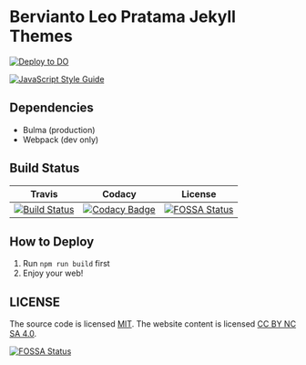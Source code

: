 # Bervianto Leo Pratama Jekyll Themes

[![Deploy to DO](https://mp-assets1.sfo2.digitaloceanspaces.com/deploy-to-do/do-btn-blue.svg)](https://cloud.digitalocean.com/apps/new?repo=https://github.com/dikshithshetty/berviantoleo.github.io/tree/development)

[![JavaScript Style Guide](https://img.shields.io/badge/code_style-standard-brightgreen.svg)](https://standardjs.com)

## Dependencies

- Bulma (production)
- Webpack (dev only)

## Build Status

|                                                                             Travis                                                                             |                                                                                                                                           Codacy                                                                                                                                            |                                                                                                                License                                                                                                                 |
| :------------------------------------------------------------------------------------------------------------------------------------------------------------: | :-----------------------------------------------------------------------------------------------------------------------------------------------------------------------------------------------------------------------------------------------------------------------------------------: | :------------------------------------------------------------------------------------------------------------------------------------------------------------------------------------------------------------------------------------: |
| [![Build Status](https://travis-ci.com/berviantoleo/berviantoleo.github.io.svg?branch=development)](https://travis-ci.com/berviantoleo/berviantoleo.github.io) | [![Codacy Badge](https://api.codacy.com/project/badge/Grade/1b2f154b275b453b8221e40d134ce3f0)](https://app.codacy.com/app/berviantoleo/berviantoleo.github.io?utm_source=github.com&utm_medium=referral&utm_content=berviantoleo/berviantoleo.github.io&utm_campaign=Badge_Grade_Dashboard) | [![FOSSA Status](https://app.fossa.io/api/projects/git%2Bgithub.com%2Fberviantoleo%2Fberviantoleo.github.io.svg?type=shield)](https://app.fossa.io/projects/git%2Bgithub.com%2Fberviantoleo%2Fberviantoleo.github.io?ref=badge_shield) |

## How to Deploy

1. Run `npm run build` first
2. Enjoy your web!

## LICENSE

The source code is licensed [MIT](http://opensource.org/licenses/mit-license.php). The website content is licensed [CC BY NC SA 4.0](http://creativecommons.org/licenses/by-nc-sa/4.0/).

[![FOSSA Status](https://app.fossa.io/api/projects/git%2Bgithub.com%2Fberviantoleo%2Fberviantoleo.github.io.svg?type=large)](https://app.fossa.io/projects/git%2Bgithub.com%2Fberviantoleo%2Fberviantoleo.github.io?ref=badge_large)
